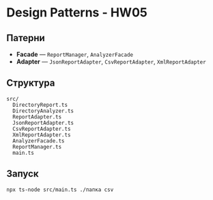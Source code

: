 # Design Patterns - HW05

## Патерни
- **Facade** — `ReportManager`, `AnalyzerFacade`
- **Adapter** — `JsonReportAdapter`, `CsvReportAdapter`, `XmlReportAdapter`

## Структура
```
src/
  DirectoryReport.ts
  DirectoryAnalyzer.ts
  ReportAdapter.ts
  JsonReportAdapter.ts
  CsvReportAdapter.ts
  XmlReportAdapter.ts
  AnalyzerFacade.ts
  ReportManager.ts
  main.ts
```

## Запуск
```bash
npx ts-node src/main.ts ./папка csv
```